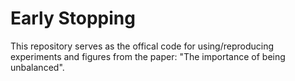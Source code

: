 # Early Stopping

This repository serves as the offical code for using/reproducing experiments and figures from the paper: "The importance of being unbalanced".
